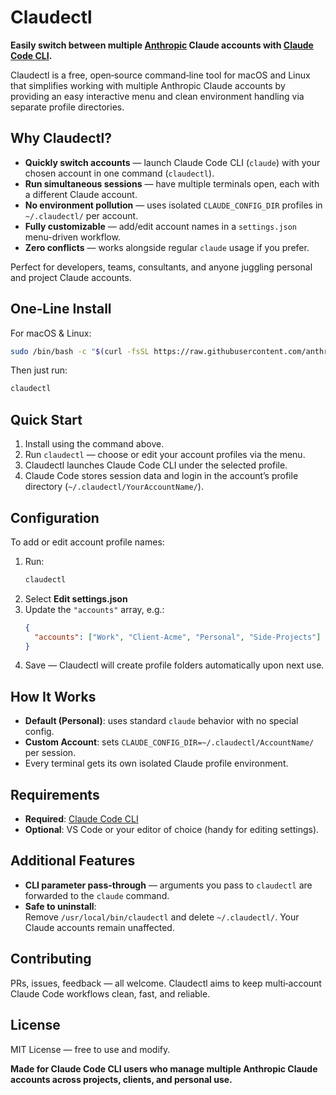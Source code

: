# Claudectl

**Easily switch between multiple [Anthropic](https://www.anthropic.com/) Claude accounts with [Claude Code CLI](https://www.anthropic.com/claude-code).**

Claudectl is a free, open‑source command‑line tool for macOS and Linux that simplifies working with multiple Anthropic Claude accounts by providing an easy interactive menu and clean environment handling via separate profile directories.



##  Why Claudectl?

- **Quickly switch accounts** — launch Claude Code CLI (`claude`) with your chosen account in one command (`claudectl`).
- **Run simultaneous sessions** — have multiple terminals open, each with a different Claude account.
- **No environment pollution** — uses isolated `CLAUDE_CONFIG_DIR` profiles in `~/.claudectl/` per account.
- **Fully customizable** — add/edit account names in a `settings.json` menu-driven workflow.
- **Zero conflicts** — works alongside regular `claude` usage if you prefer.

Perfect for developers, teams, consultants, and anyone juggling personal and project Claude accounts.



##  One‑Line Install

For macOS & Linux:
```bash
sudo /bin/bash -c "$(curl -fsSL https://raw.githubusercontent.com/anthropics/claudectl/main/install.sh)"
```

Then just run:
```bash
claudectl
```



##  Quick Start

1. Install using the command above.
2. Run `claudectl` — choose or edit your account profiles via the menu.
3. Claudectl launches Claude Code CLI under the selected profile.
4. Claude Code stores session data and login in the account’s profile directory (`~/.claudectl/YourAccountName/`).



##  Configuration

To add or edit account profile names:

1. Run:
   ```bash
   claudectl
   ```
2. Select **Edit settings.json**
3. Update the `"accounts"` array, e.g.:
   ```json
   {
     "accounts": ["Work", "Client-Acme", "Personal", "Side-Projects"]
   }
   ```
4. Save — Claudectl will create profile folders automatically upon next use.



##  How It Works

- **Default (Personal)**: uses standard `claude` behavior with no special config.
- **Custom Account**: sets `CLAUDE_CONFIG_DIR=~/.claudectl/AccountName/` per session.
- Every terminal gets its own isolated Claude profile environment.



##  Requirements

- **Required**: [Claude Code CLI](https://github.com/anthropics/claude-code)
- **Optional**: VS Code or your editor of choice (handy for editing settings).



##  Additional Features

- **CLI parameter pass-through** — arguments you pass to `claudectl` are forwarded to the `claude` command.
- **Safe to uninstall**:  
  Remove `/usr/local/bin/claudectl` and delete `~/.claudectl/`. Your Claude accounts remain unaffected.



##  Contributing

PRs, issues, feedback — all welcome. Claudectl aims to keep multi‑account Claude Code workflows clean, fast, and reliable.



##  License

MIT License — free to use and modify.



**Made for Claude Code CLI users who manage multiple Anthropic Claude accounts across projects, clients, and personal use.**
